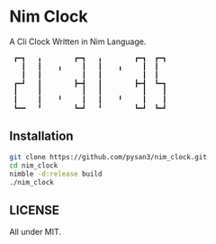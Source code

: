 # Nim Clock

A Cli Clock Written in Nim Language.

```txt
 ┏━┓   ╻        ┏━┓   ╻        ┏━┓  ┏━┓
   ┃   ┃    ╻     ┃   ┃    ╻     ┃  ┃
   ┃   ┃          ┃   ┃          ┃  ┃
 ┏━┛   ┃        ┣━┫   ┃        ┣━┫  ┗━┓
 ┃     ┃          ┃   ┃          ┃    ┃
 ┃     ┃    ╹     ┃   ┃    ╹     ┃    ┃
 ┗━━   ╹        ┗━┛   ╹        ┗━┛  ┗━┛
```

## Installation

```sh
git clone https://github.com/pysan3/nim_clock.git
cd nim_clock
nimble -d:release build
./nim_clock
```

## LICENSE

All under MIT.
